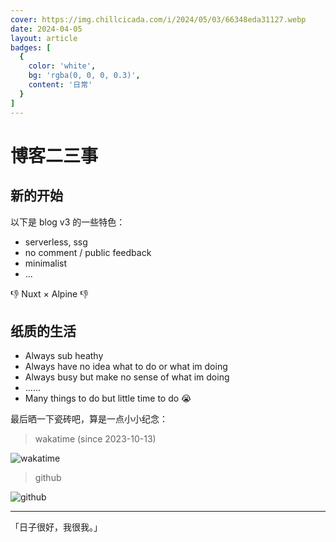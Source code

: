 ```yaml
---
cover: https://img.chillcicada.com/i/2024/05/03/66348eda31127.webp
date: 2024-04-05
layout: article
badges: [
  {
    color: 'white',
    bg: 'rgba(0, 0, 0, 0.3)',
    content: '日常'
  }
]
---
```


# 博客二三事

## 新的开始

以下是 blog v3 的一些特色：

- serverless, ssg
- no comment / public feedback
- minimalist
- ...

👎 Nuxt × Alpine 👎

## 纸质的生活

- Always sub heathy
- Always have no idea what to do or what im doing
- Always busy but make no sense of what im doing
- ......
- Many things to do but little time to do 😭

最后晒一下瓷砖吧，算是一点小小纪念：

> wakatime (since 2023-10-13)

![wakatime](https://wakatime.com/share/@chillcicada/74273196-c638-41be-aae7-bb5a91221583.svg)

> github

![github](https://ghchart.rshah.org/chillcicada.svg)

---

「日子很好，我很我。」
